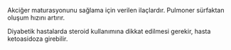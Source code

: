 Akciğer maturasyonunu sağlama için verilen ilaçlardır. Pulmoner sürfaktan oluşum hızını artırır.

Diyabetik hastalarda steroid kullanımına dikkat edilmesi gerekir, hasta ketoasidoza girebilir.